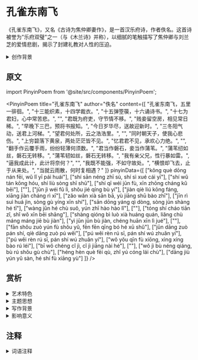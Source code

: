 # 孔雀东南飞

《孔雀东南飞》，又名《古诗为焦仲卿妻作》，是一首汉乐府诗，作者佚名。这首诗被誉为"乐府双璧"之一（与《木兰诗》并称），以细腻的笔触描写了焦仲卿与刘兰芝的爱情悲剧，揭示了封建礼教对人性的压迫。

<details>
<summary>创作背景</summary>

这首诗作于汉末（约公元 2 世纪），原为民间歌谣，后经文人整理加工成诗。诗中所叙述的故事被认为是基于真实事件改编，反映了当时社会的婚姻状况和礼教束缚。

</details>

## 原文

import PinyinPoem from '@site/src/components/PinyinPoem';

<PinyinPoem 
  title="孔雀东南飞" 
  author="佚名"
  content={[
    "孔雀东南飞，五里一徘徊。",
    "十三能织素，十四学裁衣。",
    "十五弹箜篌，十六诵诗书。",
    "十七为君妇，心中常苦悲。",
    "",
    "君既为府吏，守节情不移。",
    "贱妾留空房，相见常日稀。",
    "早晚下三巴，预将书报知。",
    "今日岁华尽，送故迎新时。",
    "三冬阳气动，送君上河梯。",
    "望君何处所，云之浩浩里。",
    "",
    "同时朝天子，使我心悲伤。",
    "上穷碧落下黄泉，两处茫茫皆不见。",
    "忆君君不见，承欢心力绝。",
    "",
    "翻手作云覆手雨，纷纷轻薄何须数。",
    "君当作磐石，妾当作蒲苇。",
    "蒲苇纫如丝，磐石无转移。",
    "蒲苇韧如丝，磐石无转移。",
    "我有亲父兄，性行暴如雷。",
    "逼我成此计，此计将奈何？",
    "",
    "我既不能强，不如守故处。",
    "横恨却飞去，止于从来处。",
    "当就云雨散，何时复相遇？"
  ]}
  pinyinData={[
    ["kǒng què dōng nán fēi, wǔ lǐ yī pái huái"],
    ["shí sān néng zhī sù, shí sì xué cái yī"],
    ["shí wǔ tán kōng hóu, shí liù sòng shī shū"],
    ["shí qī wéi jūn fù, xīn zhōng cháng kǔ bēi"],
    [""],
    ["jūn jì wéi fǔ lì, shǒu jié qíng bù yí"],
    ["jiàn qiè liú kōng fáng, xiāng jiàn cháng rì xī"],
    ["zǎo wǎn xià sān bā, yù jiāng shū bào zhī"],
    ["jīn rì suì huá jìn, sòng gù yíng xīn shí"],
    ["sān dōng yáng qì dòng, sòng jūn shàng hé tī"],
    ["wàng jūn hé chù suǒ, yún zhī hào hào lǐ"],
    [""],
    ["tóng shí cháo tiān zǐ, shǐ wǒ xīn bēi shāng"],
    ["shàng qióng bì luò xià huáng quán, liǎng chù máng máng jiē bù jiàn"],
    ["yì jūn jūn bù jiàn, chéng huān xīn lì jué"],
    [""],
    ["fān shǒu zuò yún fù shǒu yǔ, fēn fēn qīng bó hé xū shǔ"],
    ["jūn dāng zuò pán shí, qiè dāng zuò pú wěi"],
    ["pú wěi rèn rú sī, pán shí wú zhuǎn yí"],
    ["pú wěi rèn rú sī, pán shí wú zhuǎn yí"],
    ["wǒ yǒu qīn fù xiōng, xìng xíng bào rú léi"],
    ["bī wǒ chéng cǐ jì, cǐ jì jiāng nài hé"],
    [""],
    ["wǒ jì bù néng qiáng, bù rú shǒu gù chù"],
    ["héng hèn què fēi qù, zhǐ yú cóng lái chù"],
    ["dāng jiù yún yǔ sàn, hé shí fù xiāng yù"]
  ]}
/>

## 赏析

<details>
<summary>艺术特色</summary>

1. **叙事手法**
   - 以第三人称叙述为主
   - 穿插大量对话，增强戏剧性
   - 时空转换自如，节奏明快

2. **语言特点**
   - 口语化表达，通俗易懂
   - 善用比喻和象征
   - 对偶工整，韵律优美

</details>

<details>
<summary>主题思想</summary>

1. **反封建礼教**
   - 揭露封建家长的专制
   - 批判门第观念的荒谬

2. **歌颂真挚爱情**
   - 描写夫妻情深
   - 突出女主人公的坚贞

</details>

<details>
<summary>写作背景</summary>

这首诗作于汉末，反映了当时社会的婚姻状况和礼教束缚。诗中通过刘兰芝与焦仲卿的爱情悲剧，深刻揭示了封建礼教对人性的摧残。

</details>

<details>
<summary>影响意义</summary>

1. 在文学史上具有重要地位
2. 开创了叙事诗的先河
3. 对后世诗歌创作产生深远影响

</details>

## 注释

<details>
<summary>词语注释</summary>

1. **徘徊**：往返不前的样子
2. **箜篌**：古代弹拨乐器
3. **三巴**：巴郡、巴东、巴西三地
4. **碧落**：天空
5. **黄泉**：地下，比喻死亡

</details> 